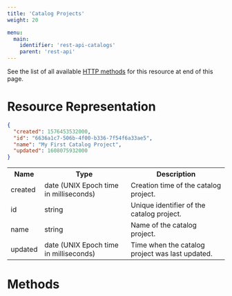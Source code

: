 ```yaml
---
title: 'Catalog Projects'
weight: 20

menu:
  main:
    identifier: 'rest-api-catalogs'
    parent: 'rest-api'
---
```


See the list of all available [HTTP methods](#methods) for this resource at end of this page.

# Resource Representation

```json
{
  "created": 1576453532000,
  "id": "6636a1c7-506b-4f00-b336-7f54f6a33ae5",
  "name": "My First Catalog Project",
  "updated": 1608075932000
}
```

<table class="table table-striped">
 <tr>
   <th>Name</th>
   <th>Type</th>
   <th>Description</th>
 </tr>
  <tr>
    <td>created</td>
    <td>date (UNIX Epoch time in milliseconds)</td>
    <td>Creation time of the catalog project.</td>
  </tr>
  <tr>
    <td>id</td>
    <td>string</td>
    <td>Unique identifier of the catalog project.</td>
  </tr>
  <tr>
    <td>name</td>
    <td>string</td>
    <td>Name of the catalog project.</td>
  </tr>
  <tr>
    <td>updated</td>
    <td>date (UNIX Epoch time in milliseconds)</td>
    <td>Time when the catalog project was last updated.</td>
  </tr>
</table>

# Methods
